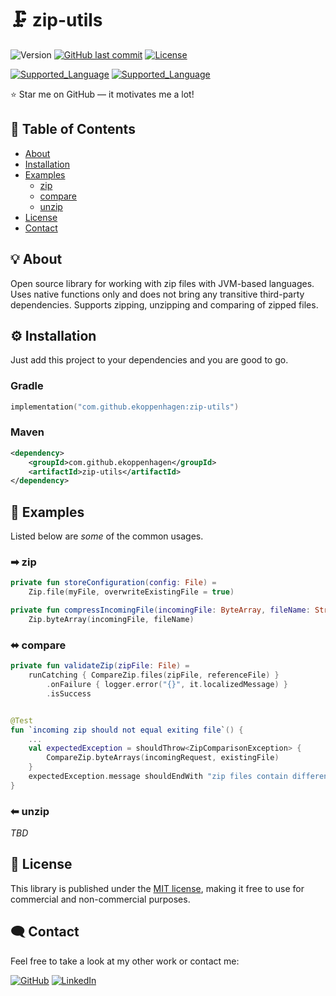 # 🗜 zip-utils
![Version](https://img.shields.io/badge/version-0.2.2-red.svg?cacheSeconds=2592000)
[![GitHub last commit](https://img.shields.io/github/last-commit/ekoppenhagen/zip-utils)](#)
[![License](https://img.shields.io/badge/License-MIT%20License-green.svg)](https://github.com/ekoppenhagen/zip-utils/blob/main/LICENSE)

[![Supported_Language](https://img.shields.io/badge/Kotlin-%237F52FF.svg?logo=kotlin&logoColor=white)](https://kotlinlang.org/)
[![Supported_Language](https://img.shields.io/badge/Java-%23ED8B00.svg?logo=openjdk&logoColor=white)](https://www.java.com/de/)

⭐ Star me on GitHub — it motivates me a lot!

## 📖 Table of Contents

- [About](#-about)
- [Installation](#-installation)
- [Examples](#-usage)
  - [zip](#-zip)
  - [compare](#-compare)
  - [unzip](#-unzip)
- [License](#-license)
- [Contact](#-contact)

## 💡 About

Open source library for working with zip files with JVM-based languages.
Uses native functions only and does not bring any transitive third-party dependencies.
Supports zipping, unzipping and comparing of zipped files.

## ⚙️ Installation

Just add this project to your dependencies and you are good to go.

### Gradle

```kotlin
implementation("com.github.ekoppenhagen:zip-utils")
```

### Maven

```xml
<dependency>
    <groupId>com.github.ekoppenhagen</groupId>
    <artifactId>zip-utils</artifactId>
</dependency>
```

## 👀 Examples

Listed below are _some_ of the common usages.

### ➡ zip

```kotlin
private fun storeConfiguration(config: File) =
    Zip.file(myFile, overwriteExistingFile = true)
```

```kotlin
private fun compressIncomingFile(incomingFile: ByteArray, fileName: String) =
    Zip.byteArray(incomingFile, fileName)
```

### ⬌ compare

```kotlin
private fun validateZip(zipFile: File) =
    runCatching { CompareZip.files(zipFile, referenceFile) }
        .onFailure { logger.error("{}", it.localizedMessage) }
        .isSuccess
```

```kotlin

@Test
fun `incoming zip should not equal exiting file`() {
    ...
    val expectedException = shouldThrow<ZipComparisonException> {
        CompareZip.byteArrays(incomingRequest, existingFile)
    }
    expectedException.message shouldEndWith "zip files contain different files/directories: reference/setup.sh <-> reference/update.sh"
}
```

### ⬅ unzip

_TBD_

## 📃 License
This library is published under the [MIT license](https://mit-license.org/),
making it free to use for commercial and non-commercial purposes.

## 🗨️ Contact

Feel free to take a look at my other work or contact me:

[![GitHub](https://img.shields.io/badge/GitHub-%23121011.svg?logo=github&logoColor=white)](https://github.com/ekoppenhagen)
[![LinkedIn](https://img.shields.io/badge/LinkedIn-0A66C2?logo=linkedin&logoColor=fff)](https://www.linkedin.com/in/erik-koppenhagen/)



